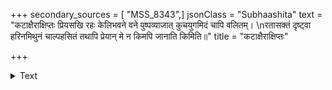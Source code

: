 +++
secondary_sources = [ "MSS_8343",]
jsonClass = "Subhaashita"
text = "कटाक्षैराक्षिप्तः प्रियसखि रहः केलिभवने वने पुष्पव्याजात् कुचयुगमिदं चापि वलितम्।  \nरतासक्तं दृष्ट्वा हरिनमिथुनं चाल्पहसितं तथापि प्रेयान् मे न किमपि जानाति किमिति॥"
title = "कटाक्षैराक्षिप्तः"

+++

<details><summary>Text</summary>

कटाक्षैराक्षिप्तः प्रियसखि रहः केलिभवने वने पुष्पव्याजात् कुचयुगमिदं चापि वलितम्।  
रतासक्तं दृष्ट्वा हरिनमिथुनं चाल्पहसितं तथापि प्रेयान् मे न किमपि जानाति किमिति॥
</details>
